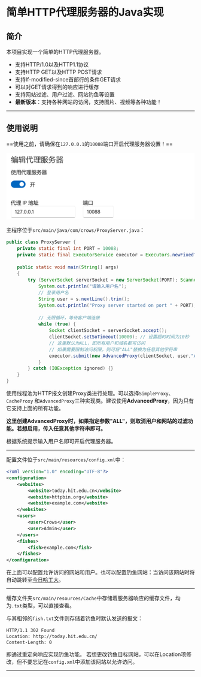 # 简单HTTP代理服务器的Java实现

## 简介

本项目实现一个简单的HTTP代理服务器。

* 支持HTTP/1.0以及HTTP1.1协议
* 支持HTTP GET以及HTTP POST请求
* 支持If-modified-since首部行的条件GET请求
* 可以对GET请求得到的响应进行缓存
* 支持网站过滤、用户过滤、网站钓鱼等设置
* **最新版本**：支持各种网站的访问，支持图片、视频等各种功能！

---

## 使用说明

==使用之前，请确保在`127.0.0.1`的`10088`端口开启代理服务器设置！==

![image-20241013183419444](README.assets/image-20241013183419444.png)



主程序位于`src/main/java/com/crows/ProxyServer.java`：

```java
public class ProxyServer {
    private static final int PORT = 10088;
    private static final ExecutorService executor = Executors.newFixedThreadPool(100);

    public static void main(String[] args)
    {
        try (ServerSocket serverSocket = new ServerSocket(PORT); Scanner s = new Scanner(System.in)) {
            System.out.println("请输入用户名");
            // 登录用户名
            String user = s.nextLine().trim();
            System.out.println("Proxy server started on port " + PORT);

            // 无限循环，等待客户端连接
            while (true) {
                Socket clientSocket = serverSocket.accept();
                clientSocket.setSoTimeout(10000); // 设置超时时间为10秒
                // 这里默认为ALL，即所有用户和域名都可访问
                // 如果需要限制访问权限，则可将"ALL"替换为任意其他字符串
                executor.submit(new AdvancedProxy(clientSocket, user,"ALL"));
            }
        } catch (IOException ignored) {}
    }
}
```

使用线程池为HTTP报文创建Proxy类进行处理。可以选择`SimpleProxy`、`CacheProxy` 和`AdvancedProxy`三种实现类。建议使用**AdvancedProxy**，因为只有它支持上面的所有功能。

**这里创建AdvancedProxy时，如果指定参数"ALL"，则取消用户和网站的过滤功能。若想启用，传入任意其他字符串即可。**

根据系统提示输入用户名即可开启代理服务器。

---

配置文件位于`src/main/resources/config.xml`中：

```xml
<?xml version="1.0" encoding="UTF-8"?>
<configuration>
    <websites>
        <website>today.hit.edu.cn</website>
        <website>httpbin.org</website>
        <website>example.com</website>
    </websites>
    <users>
        <user>Crows</user>
        <user>Admin</user>
    </users>
    <fishes>
        <fish>example.com</fish>
    </fishes>
</configuration>
```

在上面可以配置允许访问的网站和用户。也可以配置钓鱼网站：当访问该网站时将自动跳转至[今日哈工大](today.hit.edu.cn)。

---

缓存文件夹`src/main/resources/Cache`中存储着服务器响应的缓存文件，均为`.txt`类型，可以直接查看。

与其相邻的`fish.txt`文件则存储着钓鱼时默认发送的报文：

```
HTTP/1.1 302 Found
Location: http://today.hit.edu.cn/
Content-Length: 0

```

即通过重定向响应实现钓鱼功能。
若想更改钓鱼目标网站，可以在Location项修改，但不要忘记在`config.xml`中添加该网站以允许访问。

---